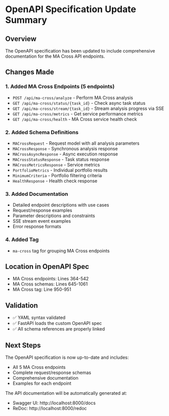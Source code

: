 # OpenAPI Specification Update Summary

## Overview
The OpenAPI specification has been updated to include comprehensive documentation for the MA Cross API endpoints.

## Changes Made

### 1. Added MA Cross Endpoints (5 endpoints)
- `POST /api/ma-cross/analyze` - Perform MA Cross analysis
- `GET /api/ma-cross/status/{task_id}` - Check async task status
- `GET /api/ma-cross/stream/{task_id}` - Stream analysis progress via SSE
- `GET /api/ma-cross/metrics` - Get service performance metrics
- `GET /api/ma-cross/health` - MA Cross service health check

### 2. Added Schema Definitions
- `MACrossRequest` - Request model with all analysis parameters
- `MACrossResponse` - Synchronous analysis response
- `MACrossAsyncResponse` - Async execution response
- `MACrossStatusResponse` - Task status response
- `MACrossMetricsResponse` - Service metrics
- `PortfolioMetrics` - Individual portfolio results
- `MinimumCriteria` - Portfolio filtering criteria
- `HealthResponse` - Health check response

### 3. Added Documentation
- Detailed endpoint descriptions with use cases
- Request/response examples
- Parameter descriptions and constraints
- SSE stream event examples
- Error response formats

### 4. Added Tag
- `ma-cross` tag for grouping MA Cross endpoints

## Location in OpenAPI Spec
- MA Cross endpoints: Lines 364-542
- MA Cross schemas: Lines 645-1061
- MA Cross tag: Line 950-951

## Validation
- ✅ YAML syntax validated
- ✅ FastAPI loads the custom OpenAPI spec
- ✅ All schema references are properly linked

## Next Steps
The OpenAPI specification is now up-to-date and includes:
- All 5 MA Cross endpoints
- Complete request/response schemas
- Comprehensive documentation
- Examples for each endpoint

The API documentation will be automatically generated at:
- Swagger UI: http://localhost:8000/docs
- ReDoc: http://localhost:8000/redoc